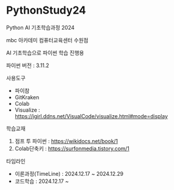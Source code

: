 # PythonStudy24
Python AI 기초학습과정 2024

mbc 아카데미 컴퓨터교육센터 수원점

AI 기초학습으로 파이썬 학습 진행용

파이썬 버전 : 3.11.2

사용도구
- 파이참
- GitKraken
- Colab
- Visualize : https://jgirl.ddns.net/VisualCode/visualize.html#mode=display

학습교재
1. 점프 투 파이썬 :  https://wikidocs.net/book/1
2. Colab단축키 : https://surfonmedia.tistory.com/1

타임라인
- 이론과정(TimeLine) : 2024.12.17 ~ 2024.12.29
- 코드학습 : 2024.12.17 ~
  
